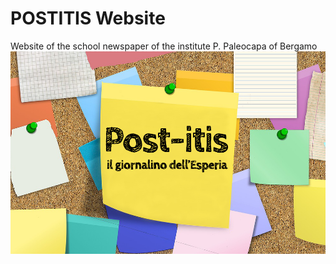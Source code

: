 # POSTITIS Website
Website of the school newspaper of the institute P. Paleocapa of Bergamo
![alt text](https://github.com/domenicogaeni/postitis-website/blob/master/sfondoMobile.png?raw=true)
